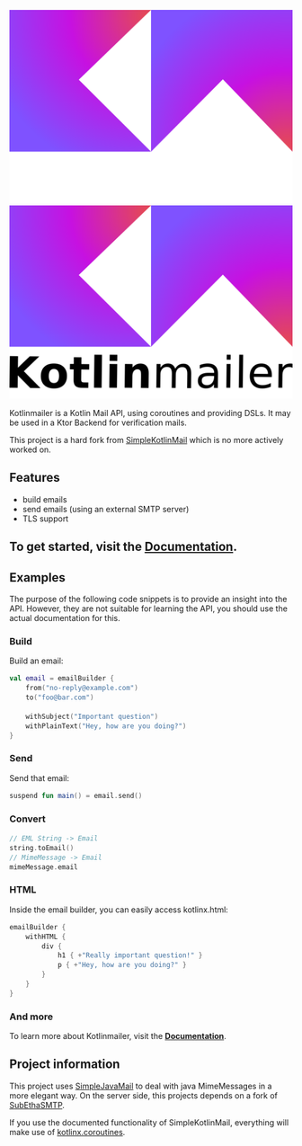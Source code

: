 ![Kotlinmailer Logo](kotlinmailer_logo_dark.svg#gh-dark-mode-only)
![Kotlinmailer Logo](kotlinmailer_logo_light.svg#gh-light-mode-only)

Kotlinmailer is a Kotlin Mail API, using coroutines and providing DSLs. It may be used in a Ktor Backend for verification mails.

This project is a hard fork from [SimpleKotlinMail](https://github.com/jakobkmar/SimpleKotlinMail) which is no more actively worked on.

## Features

- build emails
- send emails (using an external SMTP server)
- TLS support

## To get started, visit the **[Documentation](https://bierdav.github.io/Kotinmailer/)**.

## Examples

The purpose of the following code snippets is to provide an insight into the API. However, they are not suitable for
learning the API, you should use the actual documentation for this.

### Build

Build an email:

```kotlin
val email = emailBuilder {
    from("no-reply@example.com")
    to("foo@bar.com")

    withSubject("Important question")
    withPlainText("Hey, how are you doing?")
}
```

### Send

Send that email:

```kotlin
suspend fun main() = email.send()
```

### Convert

```kotlin
// EML String -> Email
string.toEmail()
// MimeMessage -> Email
mimeMessage.email
```

### HTML

Inside the email builder, you can easily access kotlinx.html:

```kotlin
emailBuilder {
    withHTML {
        div {
            h1 { +"Really important question!" }
            p { +"Hey, how are you doing?" }
        }
    }
}
```

### And more

To learn more about Kotlinmailer, visit the **[Documentation](https://bierdav.github.io/Kotinmailer/)**.

## Project information

This project uses [SimpleJavaMail](https://www.simplejavamail.org/) to deal with java MimeMessages in a more elegant
way. On the server side, this projects depends on a fork of [SubEthaSMTP](https://github.com/davidmoten/subethasmtp).

If you use the documented functionality of SimpleKotlinMail, everything will make use
of [kotlinx.coroutines](https://kotlinlang.org/docs/reference/coroutines-overview.html).
